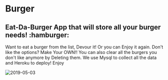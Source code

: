 # Burger
<h2>Eat-Da-Burger App that will store all your burger needs! :hamburger: </h2>

Want to eat a burger from the list, Devour it! Or you can Enjoy it again. Don't like the options? Make Your OWN!!
You can also clear all the burgers you don't like anymore by Deleting them.
We use Mysql to collect all the data and Heroku to deploy!
Enjoy

![2019-05-03](https://user-images.githubusercontent.com/46499915/57161590-efbc8e80-6db9-11e9-91a3-f1302964207b.png)
